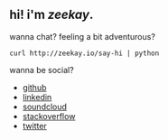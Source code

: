 ## hi! i'm *zeekay*.
wanna chat? feeling a bit adventurous?

    curl http://zeekay.io/say-hi | python

wanna be social?

- [github][github]
- [linkedin][linkedin]
- [soundcloud][soundcloud]
- [stackoverflow][stackoverflow]
- [twitter][twitter]

[github]:        https://github.com/zeekay
[linkedin]:      https://www.linkedin.com/in/zeekay
[monoid]:        http://monoid.io
[soundcloud]:    https://soundcloud.com/zeekay
[stackoverflow]: http://stackoverflow.com/users/641766/zeekay
[twitter]:       https://twitter.com/zeekay
